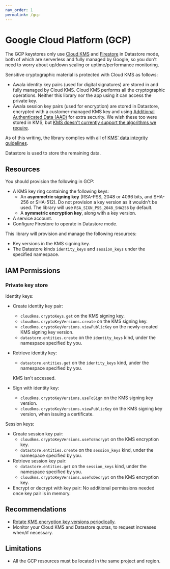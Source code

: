 ```yaml
---
nav_order: 1
permalink: /gcp
---
```

# Google Cloud Platform (GCP)

The GCP keystores only use [Cloud KMS](https://cloud.google.com/kms) and [Firestore](https://cloud.google.com/firestore) in Datastore mode, both of which are serverless and fully managed by Google, so you don't need to worry about up/down scaling or uptime/performance monitoring.

Sensitive cryptographic material is protected with Cloud KMS as follows:

- Awala identity key pairs (used for digital signatures) are stored in and fully managed by Cloud KMS. Cloud KMS performs all the cryptographic operations. Neither this library nor the app using it can access the private key.
- Awala session key pairs (used for encryption) are stored in Datastore, encrypted with a customer-managed KMS key and using [Additional Authenticated Data (AAD)](https://cloud.google.com/kms/docs/additional-authenticated-data) for extra security. We wish these too were stored in KMS, but [KMS doesn't currently support the algorithms we require](https://issuetracker.google.com/issues/231334600).

As of this writing, the library complies with all of [KMS' data integrity guidelines](https://cloud.google.com/kms/docs/data-integrity-guidelines).

Datastore is used to store the remaining data.

## Resources

You should provision the following in GCP:

- A KMS key ring containing the following keys:
  - An **asymmetric signing key** (RSA-PSS, 2048 or 4096 bits, and SHA-256 or SHA-512). Do not provision a key version as it wouldn't be used. The library will use `RSA_SIGN_PSS_2048_SHA256` by default.
  - A **symmetric encryption key**, along with a key version.
- A service account.
- Configure Firestore to operate in Datastore mode.

This library will provision and manage the following resources:

- Key versions in the KMS signing key.
- The Datastore kinds `identity_keys` and `session_keys` under the specified namespace.

## IAM Permissions

### Private key store

Identity keys:

- Create identity key pair:
  - `cloudkms.cryptoKeys.get` on the KMS signing key.
  - `cloudkms.cryptoKeyVersions.create` on the KMS signing key.
  - `cloudkms.cryptoKeyVersions.viewPublicKey` on the newly-created KMS signing key version.
  - `datastore.entities.create` on the `identity_keys` kind, under the namespace specified by you.
- Retrieve identity key:
  - `datastore.entities.get` on the `identity_keys` kind, under the namespace specified by you.

  KMS isn't accessed.
- Sign with identity key:
  - `cloudkms.cryptoKeyVersions.useToSign` on the KMS signing key version.
  - `cloudkms.cryptoKeyVersions.viewPublicKey` on the KMS signing key version, when issuing a certificate.

Session keys:

- Create session key pair:
  - `cloudkms.cryptoKeyVersions.useToEncrypt` on the KMS encryption key.
  - `datastore.entities.create` on the `session_keys` kind, under the namespace specified by you.
- Retrieve session key pair:
  - `datastore.entities.get` on the `session_keys` kind, under the namespace specified by you.
  - `cloudkms.cryptoKeyVersions.useToDecrypt` on the KMS encryption key.
- Encrypt or decrypt with key pair: No additional permissions needed once key pair is in memory.

## Recommendations

- [Rotate KMS encryption key versions periodically](https://cloud.google.com/kms/docs/key-rotation).
- Monitor your Cloud KMS and Datastore quotas, to request increases when/if necessary.

## Limitations

- All the GCP resources must be located in the same project and region.
